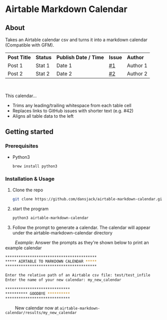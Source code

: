 # Airtable Markdown Calendar

## About
Takes an Airtable calendar csv and turns it into a markdown calendar (Compatible with GFM).
<table>
  <tbody align="left">
  <tr>
      <th>Post Title</th>
      <th>Status</th>
      <th>Publish Date / Time</th>
      <th>Issue</th>
      <th>Author</th>
    </tr>
    <tr>
      <td>Post 1</td>
      <td>Stat 1</td>
      <td>Date 1</td>
      <td><a href="https://github.com/blog/issues/1">#1</a></td>
      <td>Author 1</td>
    </tr>
    <tr>
      <td>Post 2</td>
      <td>Stat 2</td>
      <td>Date 2</td>
      <td><a href="https://github.com/blog/issues/2">#2</a></td>
      <td>Author 2</td>
    </tr>
  </tbody>
</table><br  />

This calendar...
- Trims any leading/trailing whitespace from each table cell
- Replaces links to GitHub issues with shorter text (e.g. #42)
- Aligns all table data to the left

## Getting started

### Prerequisites
- Python3
    ```sh
    brew install python3
    ```

### Installation & Usage
1. Clone the repo
    ```sh
    git clone https://github.com/dansjack/airtable-markdown-calendar.git
    ```
2. start the program
    ```sh
    python3 airtable-markdown-calendar
    ```
3. Follow the prompt to generate a calendar. The calendar will appear under the airtable-markdown-calendar
directory

&nbsp; &nbsp; &nbsp; &nbsp; _Example_: Answer the prompts as they're shown below to print an example calendar<br>
```sh
*****************************************
***** AIRTABLE TO MARKDOWN CALENDAR *****
*****************************************

Enter the relative path of an Airtable csv file: test/test_infile
Enter the name of your new calendar: my_new_calendar

*****************************
********** GOODBYE **********
*****************************

```
&nbsp; &nbsp; &nbsp; &nbsp; New calendar now at `airtable-markdown-calendar/results/my_new_calendar`

